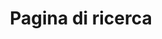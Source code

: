 ---
title: "Pagina di ricerca" # in any language you want
layout: "dir" # necessary for search
# url: "/archive"
# description: "Description for Search"
summary: "search"
placeholder: "placeholder text in search input box"
---